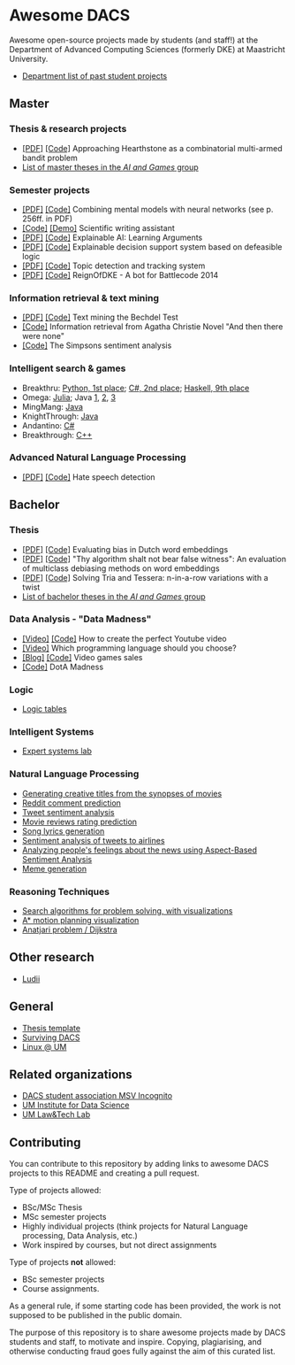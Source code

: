 # Awesome DACS

Awesome open-source projects made by students (and staff!) at the Department of Advanced Computing Sciences (formerly DKE) at Maastricht University. 

- [Department list of past student projects](https://project.dke.maastrichtuniversity.nl/studentprojects/)

## Master

### Thesis & research projects

- [[PDF]](https://raw.githubusercontent.com/antonvalkenberg/ThesisCodeHSCMAB/master/Approaching_Hearthstone_as_a_Combinatorial_Multi_Armed_Bandit_Problem.pdf) 
  [[Code]](https://github.com/antonvalkenberg/ThesisCodeHSCMAB) 
  Approaching Hearthstone as a combinatorial multi-armed bandit problem
- [List of master theses in the _AI and Games_ group](https://project.dke.maastrichtuniversity.nl/games/listMsc.htm)

### Semester projects

- [[PDF]](https://luis.leiva.name/tmp/bnaic2021_preproceedings.pdf)
  [[Code]](https://github.com/Pawel-M/Machine-Learning-and-Reasoning)
  Combining mental models with neural networks (see p. 256ff. in PDF)
- [[Code]](https://github.com/arthurhaas/um_2021_group11_writingassistant)
  [[Demo]](http://writingassistant.ml)
  Scientific writing assistant
- [[PDF]](https://github.com/learning-arguments/learning-arguments/raw/main/Report.pdf)
  [[Code]](https://github.com/learning-arguments/learning-arguments)
  Explainable AI: Learning Arguments
- [[PDF]](https://github.com/explainable-reasoning/explainable-reasoning.github.io/raw/main/report.pdf)
  [[Code]](https://github.com/explainable-reasoning)
  Explainable decision support system based on defeasible logic
- [[PDF]](https://project.dke.maastrichtuniversity.nl/studentprojects/wp-content/uploads/2016/07/Final-Report-Topic-Detection-and-Tracking-System-Group-5.pdf) 
  [[Code]](https://github.com/Runner-Runner/dke-topictracking)
  Topic detection and tracking system 
- [[PDF]](https://github.com/fabian-braun/reignOfDke/blob/master/project_report.pdf) 
  [[Code]](https://github.com/fabian-braun/reignOfDke)
  ReignOfDKE - A bot for Battlecode 2014 

### Information retrieval & text mining

- [[PDF]](https://www.dropbox.com/s/96czpl7e5xerhtp/IRTM_project_report.pdf?dl=0)
  [[Code]](https://github.com/bghorvath/TextMiningTheBechdelTest)
  Text mining the Bechdel Test
- [[Code]](https://github.com/omendram/text-mining)
  Information retrieval from Agatha Christie Novel "And then there were none"
- [[Code]](https://github.com/CamielK/simpsons-text-mining)
  The Simpsons sentiment analysis

### Intelligent search & games

- Breakthru: 
  [Python, 1st place](https://github.com/zkeal/BBoardGame); 
  [C#, 2nd place](https://github.com/DavidSchimmel/BreakThruAI); 
  [Haskell, 9th place](https://github.com/davidpomerenke/breakthru)
- Omega: 
  [Julia](https://github.com/HansBambel/Omega); 
  Java 
  [1](https://github.com/Brechard/Omega), 
  [2](https://github.com/CamielK/ISG_Omega_Game_AI), 
  [3](https://github.com/gpatsiaouras/Omega)
- MingMang: [Java](https://github.com/colinschepers)
- KnightThrough: [Java](https://github.com/fabian-braun/KnightThroughBot)
- Andantino: [C#](https://github.com/IsmailAlaouiAbdellaoui/Andantino-Search)
- Breakthrough: [C++](https://github.com/DennisSoemers/SerPrunesALot)

### Advanced Natural Language Processing

- [[PDF]](https://github.com/davidpomerenke/HS-Detection-Project/raw/main/report.pdf)
  [[Code]](https://github.com/carstengieshoff/HS-Detection-Project)
  Hate speech detection

## Bachelor

### Thesis

- [[PDF]](https://arxiv.org/pdf/2011.00244)
  [[Code]](https://github.com/Noixas/Official-Evaluating-Bias-In-Dutch)
  Evaluating bias in Dutch word embeddings 
- [[PDF]](https://arxiv.org/abs/2010.16228) 
  [[Code]](https://github.com/thaleaschlender/An-Evaluation-of-Multiclass-Debiasing-Methods-on-Word-Embeddings)
  "Thy algorithm shalt not bear false witness": An evaluation of multiclass debiasing methods on word embeddings
- [[PDF]](https://github.com/snofi/BoardGame/blob/master/Final%20Thesis%20Lillian%20-%20Solving%20Tria%20and%20Tessera.pdf) 
  [[Code]](https://github.com/Parthhhhh/pentor1s) Solving Tria and Tessera: n-in-a-row variations with a twist 
- [List of bachelor theses in the _AI and Games_ group](https://project.dke.maastrichtuniversity.nl/games/listBsc.htm)

### Data Analysis - "Data Madness"

- [[Video]](https://www.facebook.com/watch/?v=150310216341349)
  [[Code]](https://github.com/arthurhaas/UM_datamadness)
  How to create the perfect Youtube video
- [[Video]](https://www.youtube.com/watch?v=2rByTMRnfQU)
  Which programming language should you choose?
- [[Blog]](https://rodrigochavez.dev/data-madness-video-games-sales-2019/)
  [[Code]](https://github.com/Noixas/DataMadness-2020-Video-Games-Sales-2019)
  Video games sales
- [[Code]](https://github.com/antonwnk/DotA-Madness-DKE-DA-Assignment)
  DotA Madness

### Logic

- [Logic tables](https://github.com/msvincognito/logic-tables.jl)

### Intelligent Systems

- [Expert systems lab](https://github.com/kodymoodley/expertsystemslab)

### Natural Language Processing

- [Generating creative titles from the synopses of movies](https://github.com/AlbertNegura/CATS)
- [Reddit comment prediction](https://github.com/Abeldewit/RCP)
- [Tweet sentiment analysis](https://github.com/thebot002/Tweet-Sentiment-Analysis)
- [Movie reviews rating prediction](https://github.com/pietro99/nlp_project)
- [Song lyrics generation](https://github.com/ericrisbakk/mu-nlp-generate)
- [Sentiment analysis of tweets to airlines](https://github.com/rhysits/SentimentAnalysis)
- [Analyzing people's feelings about the news using Aspect-Based Sentiment Analysis](https://gitlab.com/p-skaisgiris/ina)
- [Meme generation](https://github.com/WalterSimoncini/memegen)

### Reasoning Techniques

- [Search algorithms for problem solving, with visualizations](https://github.com/davidpomerenke/elm-problem-solving)
- [A* motion planning visualization](https://github.com/AlbertNegura/PathfinderVisualizer)
- [Anatjari problem / Dijkstra](https://github.com/Seeeeeyo/Djikstra)


## Other research
- [Ludii](https://ludii.games/)

## General

- [Thesis template](https://github.com/msvincognito/maastricht-university-thesis-template)
- [Surviving DACS](https://github.com/msvincognito/survivingdke)
- [Linux @ UM](https://github.com/msvincognito/um-linux)

## Related organizations

- [DACS student association MSV Incognito](https://github.com/msvincognito)
- [UM Institute for Data Science](https://github.com/MaastrichtU-IDS)
- [UM Law&Tech Lab](https://github.com/maastrichtlawtech)

## Contributing

You can contribute to this repository by adding links to awesome DACS projects to this README and creating a pull request.

Type of projects allowed:
- BSc/MSc Thesis
- MSc semester projects
- Highly individual projects (think projects for Natural Language processing, Data Analysis, etc.)
- Work inspired by courses, but not direct assignments

Type of projects **not** allowed:
- BSc semester projects
- Course assignments.

As a general rule, if some starting code has been provided, the work is not supposed to be published in the public domain. 

The purpose of this repository is to share awesome projects made by DACS students and staff, to motivate and inspire. Copying, plagiarising, and otherwise conducting fraud goes fully against the aim of this curated list. 
